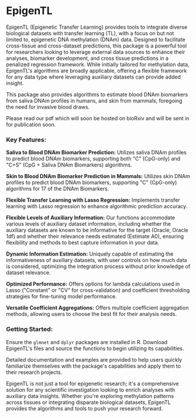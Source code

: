 # EpigenTL
EpigenTL (Epigenetic Transfer Learning) provides tools to integrate diverse biological datasets with transfer learning (TL), with a focus on but not limited to, epigenetic DNA methylation (DNAm) data. Designed to facilitate cross-tissue and cross-dataset predictions, this package is a powerful tool for researchers looking to leverage external data sources to enhance their analyses, biomarker development, and cross tissue predictions in a penalized regression framework. While initially tailored for methylation data, EpigenTL's algorithms are broadly applicable, offering a flexible framework for any data type where leveraging auxiliary datasets can provide added insight.

This package also provides algorithms to estimate blood DNAm biomarkers from saliva DNAm profiles in humans, and skin from mammals, foregoing the need for invasive blood draws. 

Please read our pdf which will soon be hosted on bioRxiv and will be sent in for publication soon.

### Key Features:
**Saliva to Blood DNAm Biomarker Prediction:** Utilizes saliva DNAm profiles to predict blood DNAm biomarkers, supporting both "C" (CpG-only) and "C+S" (CpG + Saliva DNAm Biomarkers) algorithms.

**Skin to Blood DNAm Biomarker Prediction in Mammals:** Utilizes skin DNAm profiles to predict blood DNAm biomarkers, supporting "C" (CpG-only) algorithms for 17 of the DNAm Biomarkers.

**Flexible Transfer Learning with Lasso Regression:** Implements transfer learning with Lasso regression to enhance algorithmic prediction accuracy. 

**Flexible Levels of Auxiliary Information:** Our functions accommodate various levels of auxiliary dataset information, including whether the auxiliary datasets are known to be informative for the target (Oracle, Oracle 1df) and whether their relevance needs estimated (Estimate A0), ensuring flexibility and methods to best capture information in your data.

**Dynamic Information Estimation:** Uniquely capable of estimating the informativeness of auxiliary datasets, with user controls on how much data is considered, optimizing the integration process without prior knowledge of dataset relevance.

**Optimized Performance:** Offers options for lambda calculations used in Lasso ("Constant" or "CV" for cross-validation) and coefficient thresholding strategies for fine-tuning model performance.

**Versatile Coefficient Aggregations:** Offers multiple coefficient aggregation methods, allowing users to choose the best fit for their analysis needs.


### Getting Started:
Ensure the `glmnet` and `dplyr` packages are installed in R. Download EpigenTL's files and source the functions to begin utilizing its capabilities.

Detailed documentation and examples are provided to help users quickly familiarize themselves with the package's capabilities and apply them to their research projects. 

EpigenTL is not just a tool for epigenetic research; it's a comprehensive solution for any scientific investigation looking to enrich analyses with auxiliary data insights. Whether you're exploring methylation patterns across tissues or integrating disparate biological datasets, EpigenTL provides the algorithms and tools to push your research forward.
